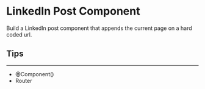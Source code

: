 # LinkedIn Post Component

Build a LinkedIn post component that appends the current page on a hard coded url.

## Tips

---

- @Component()
- Router
